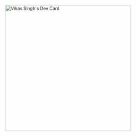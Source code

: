 <a href="https://app.daily.dev/vksingh319"><img src="https://api.daily.dev/devcards/419628eb376e4824884231fb110b5b11.png?r=m80" width="400" alt="Vikas Singh's Dev Card"/></a>
